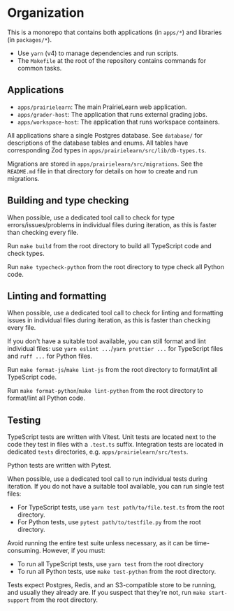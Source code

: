 # Organization

This is a monorepo that contains both applications (in `apps/*`) and libraries (in `packages/*`).

- Use `yarn` (v4) to manage dependencies and run scripts.
- The `Makefile` at the root of the repository contains commands for common tasks.

## Applications

- `apps/prairielearn`: The main PrairieLearn web application.
- `apps/grader-host`: The application that runs external grading jobs.
- `apps/workspace-host`: The application that runs workspace containers.

All applications share a single Postgres database. See `database/` for descriptions of the database tables and enums. All tables have corresponding Zod types in `apps/prairielearn/src/lib/db-types.ts`.

Migrations are stored in `apps/prairielearn/src/migrations`. See the `README.md` file in that directory for details on how to create and run migrations.

## Building and type checking

When possible, use a dedicated tool call to check for type errors/issues/problems in individual files during iteration, as this is faster than checking every file.

Run `make build` from the root directory to build all TypeScript code and check types.

Run `make typecheck-python` from the root directory to type check all Python code.

## Linting and formatting

When possible, use a dedicated tool call to check for linting and formatting issues in individual files during iteration, as this is faster than checking every file.

If you don't have a suitable tool available, you can still format and lint individual files: use `yarn eslint ...`/`yarn prettier ...` for TypeScript files and `ruff ...` for Python files.

Run `make format-js`/`make lint-js` from the root directory to format/lint all TypeScript code.

Run `make format-python`/`make lint-python` from the root directory to format/lint all Python code.

## Testing

TypeScript tests are written with Vitest. Unit tests are located next to the code they test in files with a `.test.ts` suffix. Integration tests are located in dedicated `tests` directories, e.g. `apps/prairielearn/src/tests`.

Python tests are written with Pytest.

When possible, use a dedicated tool call to run individual tests during iteration. If you do not have a suitable tool available, you can run single test files:

- For TypeScript tests, use `yarn test path/to/file.test.ts` from the root directory.
- For Python tests, use `pytest path/to/testfile.py` from the root directory.

Avoid running the entire test suite unless necessary, as it can be time-consuming. However, if you must:

- To run all TypeScript tests, use `yarn test` from the root directory
- To run all Python tests, use `make test-python` from the root directory.

Tests expect Postgres, Redis, and an S3-compatible store to be running, and usually they already are. If you suspect that they're not, run `make start-support` from the root directory.
